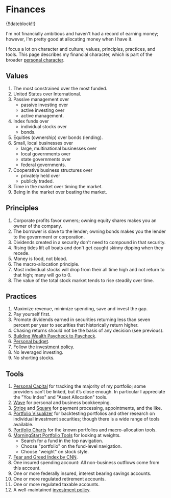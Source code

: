 # Finances

{!!dateblock!!}

I'm not financially ambitious and haven't had a record of earning money; however, I'm pretty good at allocating money when I have it.

I focus a lot on character and culture; values, principles, practices, and tools. This page describes my financial character, which is part of the broader [personal character](/experiences/the-self/).

## Values

1. The most constrained over the most funded.
2. United States over International.
3. Passive management over
    - passive investing over
    - active investing over
    - active management.
4. Index funds over
    - individual stocks over
    - bonds.
5. Equities (ownership) over bonds (lending).
6. Small, local businesses over
    - large, multinational businesses over
    - local governments over
    - state governments over
    - federal governments.
7. Cooperative business structures over
    - privately held over
    - publicly traded.
8. Time in the market over timing the market.
9. Being in the market over beating the market.

## Principles

1. Corporate profits favor owners; owning equity shares makes you an owner of the company.
2. The borrower is slave to the lender; owning bonds makes you the lender to the government or corporation.
3. Dividends created in a security don't need to compound in that security.
4. Rising tides lift all boats and don't get caught skinny dipping when they recede.
5. Money is food, not blood.
6. The macro-allocation principle.
7. Most individual stocks will drop from their all time high and not return to that high; many will go to 0.
8. The value of the total stock market tends to rise steadily over time.

## Practices

1. Maximize revenue, minimize spending, save and invest the gap.
5. Pay yourself first.
6. Promote dividends earned in securities returning less than seven percent per year to securities that historically return higher.
7. Chasing returns should not be the basis of any decision (see previous).
8. [Building Wealth Paycheck to Paycheck](/experiences/finances/paycheck-to-paycheck/).
9. [Personal budget](/experiences/finances/personal-budget/).
10. Follow the [investment policy](/experiences/finances/investment-policy/).
11. No leveraged investing.
12. No shorting stocks.

## Tools

1. [Personal Capital](https://www.personalcapital.com) for tracking the majority of my portfolio; some providers can’t be linked, but it’s close enough. In particular I appreciate the "You Index" and "Asset Allocation" tools.
2. [Wave](https://www.waveapps.com) for personal and business bookkeeping.
3. [Stripe](https://stripe.com) and [Square](https://squareup.com/us/en) for payment processing, appointments, and the like.
4. [Portfolio Visualizer](https://www.portfoliovisualizer.com/backtest-portfolio) for backtesting portfolios and other research on individual investment securities; though there is a wide range of tools available.
5. [Portfolio Charts](https://portfoliocharts.com) for the known portfolios and macro-allocation tools.
6. [MorningStart Portfolio Tools](https://www.morningstar.com/funds/xnas/vtsax/portfolio) for looking at weights.
	- Search for a fund in the top navigation.
	- Choose "portfolio" on the fund-level navigation.
	- Choose "weight" on stock style.
7. [Fear and Greed Index by CNN](https://www.cnn.com/markets/fear-and-greed).
8. One insured spending account: All non-business outflows come from this account.
9. One or more federally insured, interest bearing savings accounts.
10. One or more regulated retirement accounts.
11. One or more regulated taxable accounts.
12. A well-maintained [investment policy](/experiences/finances/investment-policy/).

